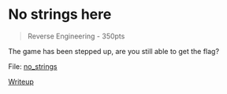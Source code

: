 # No strings here

> Reverse Engineering - 350pts

The game has been stepped up, are you still able to get the flag?

File: [no_strings](./no_strings)

[Writeup](./writeup.md)
